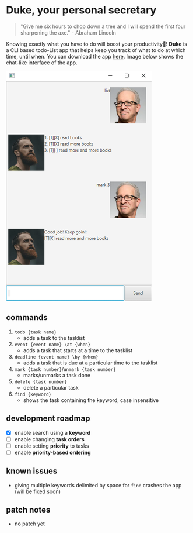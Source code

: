 # Duke, your personal secretary
> "Give me six hours to chop down a tree and I will spend the first four sharpening the axe." - Abraham Lincoln

Knowing exactly what you have to do will boost your productivity:rocket:!
**Duke** is a CLI based todo-List app that helps keep you track of what to do at which time, until when.
You can download the app [here](https://github.com/B1LLP4RK/ip). Image below shows the chat-like interface of the app.

![Contribution guidelines for this project](./Ui.png)

## commands
1. `todo {task name}`
    - adds a task to the tasklist
2. `event {event name} \at {when}`
    - adds a task that starts at a time to the tasklist
3. `deadline {event name} \by {when}`
    - adds a task that is due at a particular time to the tasklist
4. `mark {task number}`/`unmark {task number}`
    - marks/unmarks a task done
5. `delete {task number}`
    - delete a particular task
6. `find {keyword}`
    - shows the task containing the keyword, case insensitive
## development roadmap
- [x] enable search using a **keyword**
- [ ] enable changing **task orders**
- [ ] enable setting **priority** to tasks
- [ ] enable **priority-based ordering**
## known issues
- giving multiple keywords delimited by space for `find` crashes the app (will be fixed soon)
## patch notes
- no patch yet
